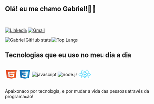 ## Olá! eu me chamo Gabriel!🐱‍🚀 
</br>

[![Linkedin](https://img.shields.io/badge/LinkedIn-0077B5?style=for-the-badge&logo=linkedin&logoColor=white)](https://www.linkedin.com/in/gabriel-almeida-975b1321a/)
[![Gmail](https://img.shields.io/badge/Gmail-D14836?style=for-the-badge&logo=gmail&logoColor=white)](https://www.gmail.com/gabrielalmeida.su@gmail.com)

![Gabriel GitHub stats](https://github-readme-stats.vercel.app/api?username=gabrielalmeida-santos&show_icons=true&theme=radical)
![Top Langs](https://github-readme-stats.vercel.app/api/top-langs/?username=gabrielalmeida-santos&layout=compact&theme=radical)

## Tecnologias que eu uso no meu dia a dia

<div style="display: inline_block"><br/>
    <img align="center" alt="html5" height="30" width="40" src="https://raw.githubusercontent.com/devicons/devicon/master/icons/html5/html5-original.svg"/>
    <img align="center" alt="css" height="30" width="40" src="https://raw.githubusercontent.com/devicons/devicon/master/icons/css3/css3-original.svg"/>
    <img align="center" alt="javascript" height="30" width="40" src="https://cdn.jsdelivr.net/gh/devicons/devicon/icons/javascript/javascript-plain.svg">
    <img align="center" alt="node.js" height="30" width="40" src="https://cdn.jsdelivr.net/gh/devicons/devicon/icons/nodejs/nodejs-original.svg"/>
    <img align="center" alt="react" height="30" width="40" src="https://raw.githubusercontent.com/devicons/devicon/master/icons/react/react-original.svg"/>
</div><br/>

Apaixonado por tecnologia, e por mudar a vida das pessoas através da programação!

